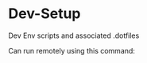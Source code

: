 # Dev-Setup
Dev Env scripts and associated .dotfiles

Can run remotely using this command:
``` bash <( curl -s https://raw.githubusercontent.com/gagefonk/Dev-Setup/master/terminalSetup.sh )
